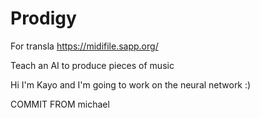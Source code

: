 # Prodigy 
For transla
https://midifile.sapp.org/

Teach an AI to produce pieces of music

Hi I'm Kayo and I'm going to work on the neural network :)

COMMIT FROM michael

